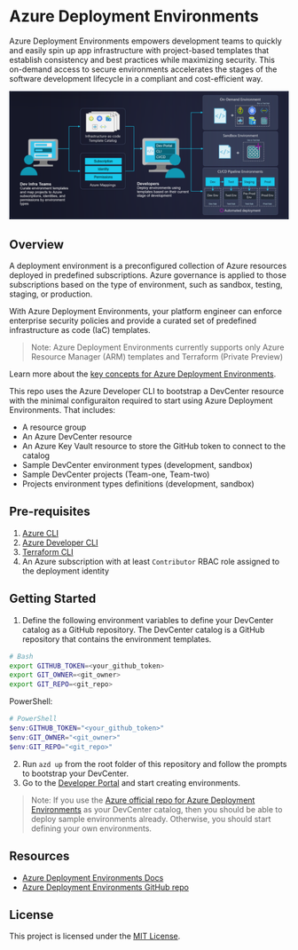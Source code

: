 # Azure Deployment Environments

Azure Deployment Environments empowers development teams to quickly and easily spin up app infrastructure with project-based templates that establish consistency and best practices while maximizing security. This on-demand access to secure environments accelerates the stages of the software development lifecycle in a compliant and cost-efficient way.

![Diagram](./assets/azure-deployment-environments-diagram.png)

## Overview

A deployment environment is a preconfigured collection of Azure resources deployed in predefined subscriptions. Azure governance is applied to those subscriptions based on the type of environment, such as sandbox, testing, staging, or production.

With Azure Deployment Environments, your platform engineer can enforce enterprise security policies and provide a curated set of predefined infrastructure as code (IaC) templates.

> Note: Azure Deployment Environments currently supports only Azure Resource Manager (ARM) templates and Terraform (Private Preview)

Learn more about the [key concepts for Azure Deployment Environments](https://learn.microsoft.com/en-us/azure/deployment-environments/overview-what-is-azure-deployment-environments).

This repo uses the Azure Developer CLI to bootstrap a DevCenter resource with the minimal configuraiton required to start using Azure Deployment Environments. That includes:

- A resource group
- An Azure DevCenter resource
- An Azure Key Vault resource to store the GitHub token to connect to the catalog
- Sample DevCenter environment types (development, sandbox)
- Sample DevCenter projects (Team-one, Team-two)
- Projects environment types definitions (development, sandbox)

## Pre-requisites

1. [Azure CLI](https://docs.microsoft.com/en-us/cli/azure/install-azure-cli)
2. [Azure Developer CLI](https://learn.microsoft.com/en-us/azure/developer/azure-developer-cli/)
3. [Terraform CLI](https://learn.hashicorp.com/tutorials/terraform/install-cli)
4. An Azure subscription with at least `Contributor` RBAC role assigned to the deployment identity

## Getting Started

1. Define the following environment variables to define your DevCenter catalog as a GitHub repository. The DevCenter catalog is a GitHub repository that contains the environment templates.

```bash
# Bash
export GITHUB_TOKEN=<your_github_token>
export GIT_OWNER=<git_owner>
export GIT_REPO=<git_repo>
```

PowerShell:
```PowerShell
# PowerShell
$env:GITHUB_TOKEN="<your_github_token>"
$env:GIT_OWNER="<git_owner>"
$env:GIT_REPO="<git_repo>"
```

2. Run `azd up` from the root folder of this repository and follow the prompts to bootstrap your DevCenter.
3. Go to the [Developer Portal](https://devportal.microsoft.com) and start creating environments.

> Note: If you use the [Azure official repo for Azure Deployment Environments](https://github.com/Azure/deployment-environments) as your DevCenter catalog, then you should be able to deploy sample environments already. Otherwise, you should start defining your own environments.

## Resources

- [Azure Deployment Environments Docs](https://learn.microsoft.com/en-us/azure/deployment-environments/overview-what-is-azure-deployment-environments)
- [Azure Deployment Environments GitHub repo](link_to_sample_templates_repository)

## License

This project is licensed under the [MIT License](link_to_license_file).
